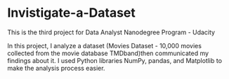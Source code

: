 # Invistigate-a-Dataset
This is the third project for Data Analyst Nanodegree Program - Udacity

In this project, I analyze a dataset (Movies Dataset - 10,000 movies collected from the movie database TMDband)then communicated my findings about it.
I used Python libraries NumPy, pandas, and Matplotlib to make the analysis process easier.
